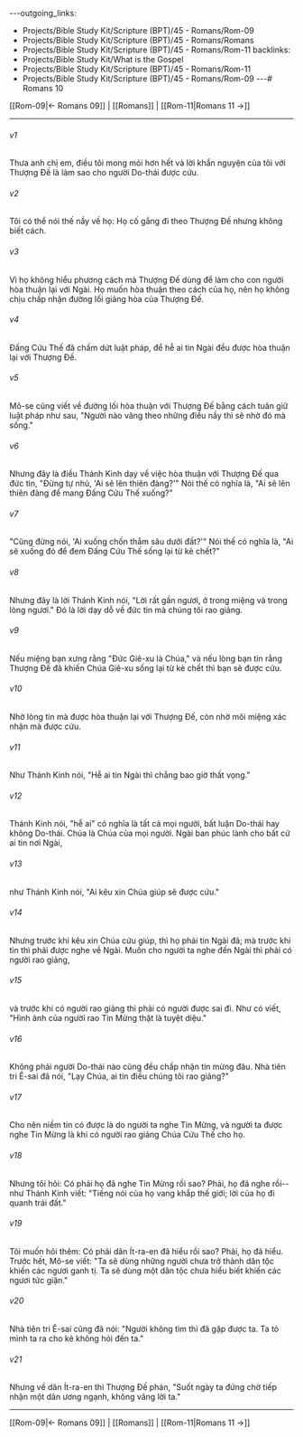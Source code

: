 ---outgoing_links:
  - Projects/Bible Study Kit/Scripture (BPT)/45 - Romans/Rom-09
  - Projects/Bible Study Kit/Scripture (BPT)/45 - Romans/Romans
  - Projects/Bible Study Kit/Scripture (BPT)/45 - Romans/Rom-11
backlinks:
  - Projects/Bible Study Kit/What is the Gospel
  - Projects/Bible Study Kit/Scripture (BPT)/45 - Romans/Rom-11
  - Projects/Bible Study Kit/Scripture (BPT)/45 - Romans/Rom-09
---# Romans 10

[[Rom-09|← Romans 09]] | [[Romans]] | [[Rom-11|Romans 11 →]]
***



###### v1 
Thưa anh chị em, điều tôi mong mỏi hơn hết và lời khẩn nguyện của tôi với Thượng Đế là làm sao cho người Do-thái được cứu. 

###### v2 
Tôi có thể nói thế nầy về họ: Họ cố gắng đi theo Thượng Đế nhưng không biết cách. 

###### v3 
Vì họ không hiểu phương cách mà Thượng Đế dùng để làm cho con người hòa thuận lại với Ngài. Họ muốn hòa thuận theo cách của họ, nên họ không chịu chấp nhận đường lối giảng hòa của Thượng Đế. 

###### v4 
Đấng Cứu Thế đã chấm dứt luật pháp, để hễ ai tin Ngài đều được hòa thuận lại với Thượng Đế. 

###### v5 
Mô-se cũng viết về đường lối hòa thuận với Thượng Đế bằng cách tuân giữ luật pháp như sau, "Người nào vâng theo những điều nầy thì sẽ nhờ đó mà sống." 

###### v6 
Nhưng đây là điều Thánh Kinh dạy về việc hòa thuận với Thượng Đế qua đức tin, "Đừng tự nhủ, 'Ai sẽ lên thiên đàng?'" Nói thế có nghĩa là, "Ai sẽ lên thiên đàng để mang Đấng Cứu Thế xuống?" 

###### v7 
"Cũng đừng nói, 'Ai xuống chốn thẳm sâu dưới đất?'" Nói thế có nghĩa là, "Ai sẽ xuống đó để đem Đấng Cứu Thế sống lại từ kẻ chết?" 

###### v8 
Nhưng đây là lời Thánh Kinh nói, "Lời rất gần ngươi, ở trong miệng và trong lòng ngươi." Đó là lời dạy dỗ về đức tin mà chúng tôi rao giảng. 

###### v9 
Nếu miệng bạn xưng rằng "Đức Giê-xu là Chúa," và nếu lòng bạn tin rằng Thượng Đế đã khiến Chúa Giê-xu sống lại từ kẻ chết thì bạn sẽ được cứu. 

###### v10 
Nhờ lòng tin mà được hòa thuận lại với Thượng Đế, còn nhờ môi miệng xác nhận mà được cứu. 

###### v11 
Như Thánh Kinh nói, "Hễ ai tin Ngài thì chẳng bao giờ thất vọng." 

###### v12 
Thánh Kinh nói, "hễ ai" có nghĩa là tất cả mọi người, bất luận Do-thái hay không Do-thái. Chúa là Chúa của mọi người. Ngài ban phúc lành cho bất cứ ai tin nơi Ngài, 

###### v13 
như Thánh Kinh nói, "Ai kêu xin Chúa giúp sẽ được cứu." 

###### v14 
Nhưng trước khi kêu xin Chúa cứu giúp, thì họ phải tin Ngài đã; mà trước khi tin thì phải được nghe về Ngài. Muốn cho người ta nghe đến Ngài thì phải có người rao giảng, 

###### v15 
và trước khi có người rao giảng thì phải có người được sai đi. Như có viết, "Hình ảnh của người rao Tin Mừng thật là tuyệt diệu." 

###### v16 
Không phải người Do-thái nào cũng đều chấp nhận tin mừng đâu. Nhà tiên tri Ê-sai đã nói, "Lạy Chúa, ai tin điều chúng tôi rao giảng?" 

###### v17 
Cho nên niềm tin có được là do người ta nghe Tin Mừng, và người ta được nghe Tin Mừng là khi có người rao giảng Chúa Cứu Thế cho họ. 

###### v18 
Nhưng tôi hỏi: Có phải họ đã nghe Tin Mừng rồi sao? Phải, họ đã nghe rồi--như Thánh Kinh viết: "Tiếng nói của họ vang khắp thế giới; lời của họ đi quanh trái đất." 

###### v19 
Tôi muốn hỏi thêm: Có phải dân Ít-ra-en đã hiểu rồi sao? Phải, họ đã hiểu. Trước hết, Mô-se viết: "Ta sẽ dùng những người chưa trở thành dân tộc khiến các ngươi ganh tị. Ta sẽ dùng một dân tộc chưa hiểu biết khiến các ngươi tức giận." 

###### v20 
Nhà tiên tri Ê-sai cũng đã nói: "Người không tìm thì đã gặp được ta. Ta tỏ mình ta ra cho kẻ không hỏi đến ta." 

###### v21 
Nhưng về dân Ít-ra-en thì Thượng Đế phán, "Suốt ngày ta đứng chờ tiếp nhận một dân ương ngạnh, không vâng lời ta."

***
[[Rom-09|← Romans 09]] | [[Romans]] | [[Rom-11|Romans 11 →]]
